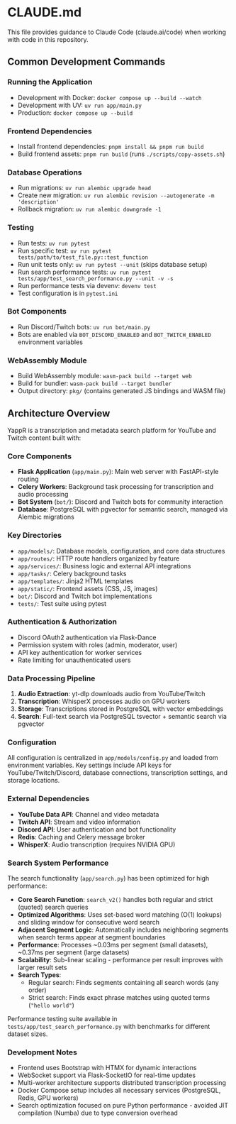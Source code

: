 # CLAUDE.md

This file provides guidance to Claude Code (claude.ai/code) when working with code in this repository.

## Common Development Commands

### Running the Application
- Development with Docker: `docker compose up --build --watch`
- Development with UV: `uv run app/main.py`
- Production: `docker compose up --build`

### Frontend Dependencies
- Install frontend dependencies: `pnpm install && pnpm run build`
- Build frontend assets: `pnpm run build` (runs `./scripts/copy-assets.sh`)

### Database Operations
- Run migrations: `uv run alembic upgrade head`
- Create new migration: `uv run alembic revision --autogenerate -m 'description'`
- Rollback migration: `uv run alembic downgrade -1`

### Testing
- Run tests: `uv run pytest`
- Run specific test: `uv run pytest tests/path/to/test_file.py::test_function`
- Run unit tests only: `uv run pytest --unit` (skips database setup)
- Run search performance tests: `uv run pytest tests/app/test_search_performance.py --unit -v -s`
- Run performance tests via devenv: `devenv test`
- Test configuration is in `pytest.ini`

### Bot Components
- Run Discord/Twitch bots: `uv run bot/main.py`
- Bots are enabled via `BOT_DISCORD_ENABLED` and `BOT_TWITCH_ENABLED` environment variables

### WebAssembly Module
- Build WebAssembly module: `wasm-pack build --target web`
- Build for bundler: `wasm-pack build --target bundler`
- Output directory: `pkg/` (contains generated JS bindings and WASM file)

## Architecture Overview

YappR is a transcription and metadata search platform for YouTube and Twitch content built with:

### Core Components
- **Flask Application** (`app/main.py`): Main web server with FastAPI-style routing
- **Celery Workers**: Background task processing for transcription and audio processing
- **Bot System** (`bot/`): Discord and Twitch bots for community interaction
- **Database**: PostgreSQL with pgvector for semantic search, managed via Alembic migrations

### Key Directories
- `app/models/`: Database models, configuration, and core data structures
- `app/routes/`: HTTP route handlers organized by feature
- `app/services/`: Business logic and external API integrations
- `app/tasks/`: Celery background tasks
- `app/templates/`: Jinja2 HTML templates
- `app/static/`: Frontend assets (CSS, JS, images)
- `bot/`: Discord and Twitch bot implementations
- `tests/`: Test suite using pytest

### Authentication & Authorization
- Discord OAuth2 authentication via Flask-Dance
- Permission system with roles (admin, moderator, user)
- API key authentication for worker services
- Rate limiting for unauthenticated users

### Data Processing Pipeline
1. **Audio Extraction**: yt-dlp downloads audio from YouTube/Twitch
2. **Transcription**: WhisperX processes audio on GPU workers
3. **Storage**: Transcriptions stored in PostgreSQL with vector embeddings
4. **Search**: Full-text search via PostgreSQL tsvector + semantic search via pgvector

### Configuration
All configuration is centralized in `app/models/config.py` and loaded from environment variables. Key settings include API keys for YouTube/Twitch/Discord, database connections, transcription settings, and storage locations.

### External Dependencies
- **YouTube Data API**: Channel and video metadata
- **Twitch API**: Stream and video information
- **Discord API**: User authentication and bot functionality
- **Redis**: Caching and Celery message broker
- **WhisperX**: Audio transcription (requires NVIDIA GPU)

### Search System Performance
The search functionality (`app/search.py`) has been optimized for high performance:

- **Core Search Function**: `search_v2()` handles both regular and strict (quoted) search queries
- **Optimized Algorithms**: Uses set-based word matching (O(1) lookups) and sliding window for consecutive word search
- **Adjacent Segment Logic**: Automatically includes neighboring segments when search terms appear at segment boundaries
- **Performance**: Processes ~0.03ms per segment (small datasets), ~0.37ms per segment (large datasets)
- **Scalability**: Sub-linear scaling - performance per result improves with larger result sets
- **Search Types**:
  - Regular search: Finds segments containing all search words (any order)
  - Strict search: Finds exact phrase matches using quoted terms (`"hello world"`)

Performance testing suite available in `tests/app/test_search_performance.py` with benchmarks for different dataset sizes.

### Development Notes
- Frontend uses Bootstrap with HTMX for dynamic interactions
- WebSocket support via Flask-SocketIO for real-time updates
- Multi-worker architecture supports distributed transcription processing
- Docker Compose setup includes all necessary services (PostgreSQL, Redis, GPU workers)
- Search optimization focused on pure Python performance - avoided JIT compilation (Numba) due to type conversion overhead
